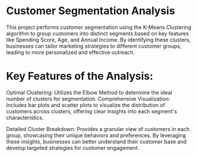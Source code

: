 # Customer Segmentation Analysis
This project performs customer segmentation using the K-Means Clustering algorithm to group customers into distinct segments based on key features like Spending Score, Age, and Annual Income. By identifying these clusters, businesses can tailor marketing strategies to different customer groups, leading to more personalized and effective outreach.

# Key Features of the Analysis:
Optimal Clustering: Utilizes the Elbow Method to determine the ideal number of clusters for segmentation.
Comprehensive Visualization: Includes bar plots and scatter plots to visualize the distribution of customers across clusters, offering clear insights into each segment's characteristics.

Detailed Cluster Breakdown: Provides a granular view of customers in each group, showcasing their unique behaviors and preferences.
By leveraging these insights, businesses can better understand their customer base and develop targeted strategies for customer engagement.
